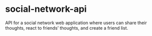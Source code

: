 # social-network-api
API for a social network web application where users can share their thoughts, react to friends’ thoughts, and create a friend list. 
